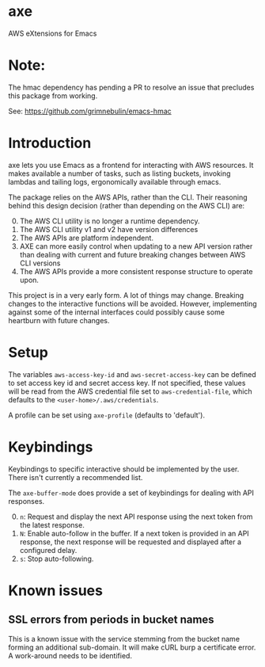 # axe

AWS eXtensions for Emacs

# Note:

The hmac dependency has pending a PR to resolve an issue that
precludes this package from working.

See: https://github.com/grimnebulin/emacs-hmac

# Introduction
axe lets you use Emacs as a frontend for interacting with AWS
resources.  It makes available a number of tasks, such as listing
buckets, invoking lambdas and tailing logs, ergonomically available
through emacs.

The package relies on the AWS APIs, rather than the CLI.  Their
reasoning behind this design decision (rather than depending on the AWS CLI) are:

0. The AWS CLI utility is no longer a runtime dependency.
1. The AWS CLI utility v1 and v2 have version differences
2. The AWS APIs are platform independent.
3. AXE can more easily control when updating to a new API version
   rather than dealing with current and future breaking changes
   between AWS CLI versions
4. The AWS APIs provide a more consistent response structure to
   operate upon.

This project is in a very early form.  A lot of things may change.
Breaking changes to the interactive functions will be avoided.
However, implementing against some of the internal interfaces could
possibly cause some heartburn with future changes.

# Setup

The variables `aws-access-key-id` and `aws-secret-access-key` can be
defined to set access key id and secret access key.  If not specified,
these values will be read from the AWS credential file set to
`aws-credential-file`, which defaults to the
`<user-home>/.aws/credentials`.

A profile can be set using `axe-profile` (defaults to 'default').

# Keybindings

Keybindings to specific interactive should be implemented by the
user. There isn't currently a recommended list.

The `axe-buffer-mode` does provide a set of keybindings for dealing
with API responses.

0. `n`: Request and display the next API response using the next token
   from the latest response.
1. `N`: Enable auto-follow in the buffer.  If a next token is provided
   in an API response, the next response will be requested and
   displayed after a configured delay.
2. `s`: Stop auto-following.


# Known issues

## SSL errors from periods in bucket names

This is a known issue with the service stemming from the bucket name forming an
additional sub-domain.  It will make cURL burp a certificate error. A
work-around needs to be identified.
